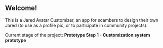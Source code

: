 ## Welcome!

This is a Jared Avatar Customizer, an app for scambers to design their own Jared (to use as a profile pic, or to participate in community projects).

Current stage of the project: **Prototype Step 1 - Customization system prototype**
